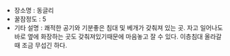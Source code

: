 - 장소명 : 동글리
- 꿀잠정도 : 5
- 기타 설명 : 쾌적한 공기와 기분좋은 침대 및 베개가 갖춰져 있는 곳. 자고 일어나도 바로 옆에 화장하는 곳도 갖춰져있기때문에 마음놓고 잘 수 있다. 이층침대 올라갈때 조금 무섭긴 하다.